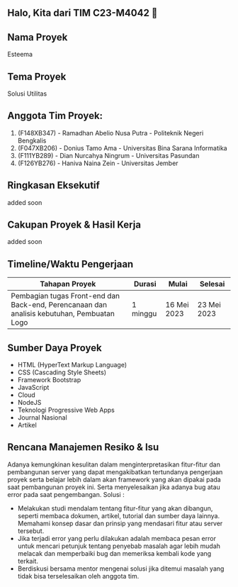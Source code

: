 ## Halo, Kita dari TIM C23-M4042 👋

## Nama Proyek
Esteema

## Tema Proyek
Solusi Utilitas

## Anggota Tim Proyek:
1. (F148XB347) - Ramadhan Abelio Nusa Putra  - Politeknik Negeri Bengkalis
2. (F047XB206) - Donius Tamo Ama - Universitas Bina Sarana Informatika
3. (F111YB289) - Dian Nurcahya Ningrum - Universitas Pasundan
4. (F126YB276) - Haniva Naina Zein  - Universitas Jember

## Ringkasan Eksekutif
added soon

## Cakupan Proyek & Hasil Kerja
added soon

## Timeline/Waktu Pengerjaan
Tahapan Proyek | Durasi | Mulai | Selesai |
--- | --- | --- | --- |
Pembagian tugas Front-end dan Back-end, Perencanaan dan analisis kebutuhan, Pembuatan Logo | 1 minggu | 16 Mei 2023 | 23 Mei 2023 |


## Sumber Daya Proyek
- HTML (HyperText Markup Language)
- CSS (Cascading Style Sheets)
- Framework Bootstrap
- JavaScript
- Cloud
- NodeJS
- Teknologi Progressive Web Apps
- Journal Nasional
- Artikel

## Rencana Manajemen Resiko & Isu
Adanya kemungkinan kesulitan dalam menginterpretasikan fitur-fitur dan pembangunan server yang dapat mengakibatkan tertundanya pengerjaan proyek serta belajar lebih dalam akan framework yang akan dipakai pada saat pembangunan proyek ini. Serta menyelesaikan jika adanya bug atau error pada saat pengembangan. 
Solusi : 
- Melakukan studi mendalam tentang fitur-fitur yang akan dibangun, seperti membaca dokumen, artikel, tutorial dan sumber daya lainnya. 
Memahami konsep dasar dan prinsip yang mendasari fitur atau server tersebut. 
- Jika terjadi error yang perlu dilakukan adalah membaca pesan error untuk mencari petunjuk tentang penyebab masalah agar lebih mudah melacak dan memperbaiki bug dan memeriksa kembali kode yang terkait.
- Berdiskusi bersama mentor mengenai solusi jika ditemui masalah yang tidak bisa terselesaikan oleh anggota tim.

